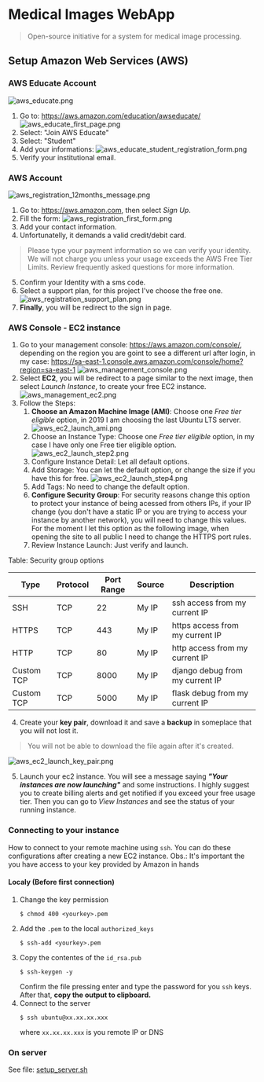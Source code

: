# Medical Images WebApp
>Open-source initiative for a system for medical image processing.

## Setup Amazon Web Services (AWS)
### AWS Educate Account
![aws_educate.png](images/aws_educate.png)
1. Go to: https://aws.amazon.com/education/awseducate/
![aws_educate_first_page.png](images/aws_educate_first_page.png)
2. Select: "Join AWS Educate"
3. Select: "Student"
4. Add your informations:
![aws_educate_student_registration_form.png](images/aws_educate_student_registration_form.png)
5. Verify your institutional email.

### AWS Account
![aws_registration_12months_message.png](images/aws_registration_12months_message.png)
1. Go to: https://aws.amazon.com, then select *Sign Up*.
2. Fill the form:
![aws_registration_first_form.png](images/aws_registration_first_form.png)
3. Add your contact information.
4. Unfortunatelly, it demands a valid credit/debit card.
> Please type your payment information so we can verify your identity. We will not charge you unless your usage exceeds the AWS Free Tier Limits. Review frequently asked questions for more information.

5. Confirm your Identity with a sms code.
6. Select a support plan, for this project I've choose the free one.
![aws_registration_support_plan.png](images/aws_registration_support_plan.png)
7. **Finally**, you will be redirect to the sign in page.


### AWS Console - EC2 instance
1. Go to your management console: https://aws.amazon.com/console/, depending on the region you are goint to see a different url after login, in my case: https://sa-east-1.console.aws.amazon.com/console/home?region=sa-east-1
![aws_management_console.png](images/aws_management_console.png)
2. Select **EC2**, you will be redirect to a page similar to the next image, then select *Launch Instance*, to create your free EC2 instance.
![aws_management_ec2.png](images/aws_management_ec2.png)
3. Follow the Steps:
    1. **Choose an Amazon Machine Image (AMI)**: Choose one *Free tier eligible* option, in 2019 I am choosing the last Ubuntu LTS server.
    ![aws_ec2_launch_ami.png](images/aws_ec2_launch_ami.png)
    2. Choose an Instance Type: Choose one *Free tier eligible* option, in my case I have only one Free tier eligible option.
    ![aws_ec2_launch_step2.png](images/aws_ec2_launch_step2.png)
    3. Configure Instance Detail: Let all default options.
    4. Add Storage: You can let the default option, or change the size if you have this for free.
    ![aws_ec2_launch_step4.png](images/aws_ec2_launch_step4.png)
    5. Add Tags: No need to change the default option.
    6. **Configure Security Group**: For security reasons change this option to protect your instance of being acessed from others IPs, if your IP change (you don't have a static IP or you are trying to access your instance by another network), you will need to change this values. For the moment I let this option as the following image, when opening the site to all public I need to change the HTTPS port rules.
    7. Review Instance Launch: Just verify and launch.

Table: Security group options

| Type       | Protocol | Port Range | Source | Description                     |
|------------|----------|------------|--------|---------------------------------|
| SSH        | TCP      | 22         | My IP  | ssh access from my current IP   |
| HTTPS      | TCP      | 443        | My IP  | https access from my current IP |
| HTTP       | TCP      | 80         | My IP  | http access from my current IP  |
| Custom TCP | TCP      | 8000       | My IP  | django debug from my current IP |
| Custom TCP | TCP      | 5000       | My IP  | flask debug from my current IP  |


4. Create your **key pair**, download it and save a **backup** in someplace that you will not lost it.
>  You will not be able to download the file again after it's created.

![aws_ec2_launch_key_pair.png](images/aws_ec2_launch_key_pair.png)

5. Launch your ec2 instance. You will see a message saying ***"Your instances are now launching"*** and some instructions. I highly suggest you to create billing alerts and get notified if you exceed your free usage tier. Then you can go to *View Instances* and see the status of your running instance.


### Connecting to your instance
How to connect to your remote machine using `ssh`.
You can do these configurations after creating a new EC2 instance.
    Obs.: It's important the you have access to your key provided by Amazon in hands

#### Localy (Before first connection)
1. Change the key permission
    ~~~
    $ chmod 400 <yourkey>.pem
    ~~~
1. Add the `.pem` to the local `authorized_keys`
    ~~~
    $ ssh-add <yourkey>.pem
    ~~~
1. Copy the contentes of the `id_rsa.pub`
    ~~~
    $ ssh-keygen -y
    ~~~
    Confirm the file pressing enter and type the password for you `ssh` keys. After that, **copy the output to clipboard.**
1. Connect to the server
    ~~~
    $ ssh ubuntu@xx.xx.xx.xxx
    ~~~
    where `xx.xx.xx.xxx` is you remote IP or DNS

### On server
See file: [setup_server.sh](../blob/master/utils/setup_server.sh)
